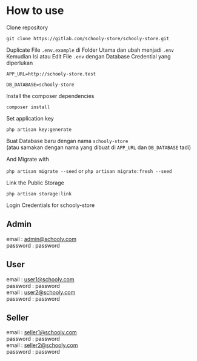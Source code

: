 # How to use
Clone repository

`git clone https://gitlab.com/schooly-store/schooly-store.git`

Duplicate File `.env.example` di Folder Utama dan ubah menjadi `.env` <br>
Kemudian Isi atau Edit File `.env` dengan Database Credential yang diperlukan

`APP_URL=http://schooly-store.test`

`DB_DATABASE=schooly-store`


Install the composer dependencies

`composer install`


Set application key

`php artisan key:generate`   


Buat Database baru dengan nama `schooly-store` <br>
(atau samakan dengan nama yang dibuat di `APP_URL` dan `DB_DATABASE` tadi)


And Migrate with

`php artisan migrate --seed` or `php artisan migrate:fresh --seed`


Link the Public Storage

`php artisan storage:link`


Login Credentials for schooly-store<br>

## Admin
email       : admin@schooly.com<br>
password    : password

## User
email       : user1@schooly.com<br>
password    : password<br>
email       : user2@schooly.com<br>
password    : password

## Seller
email       : seller1@schooly.com<br>
password    : password<br>
email       : seller2@schooly.com<br>
password    : password
